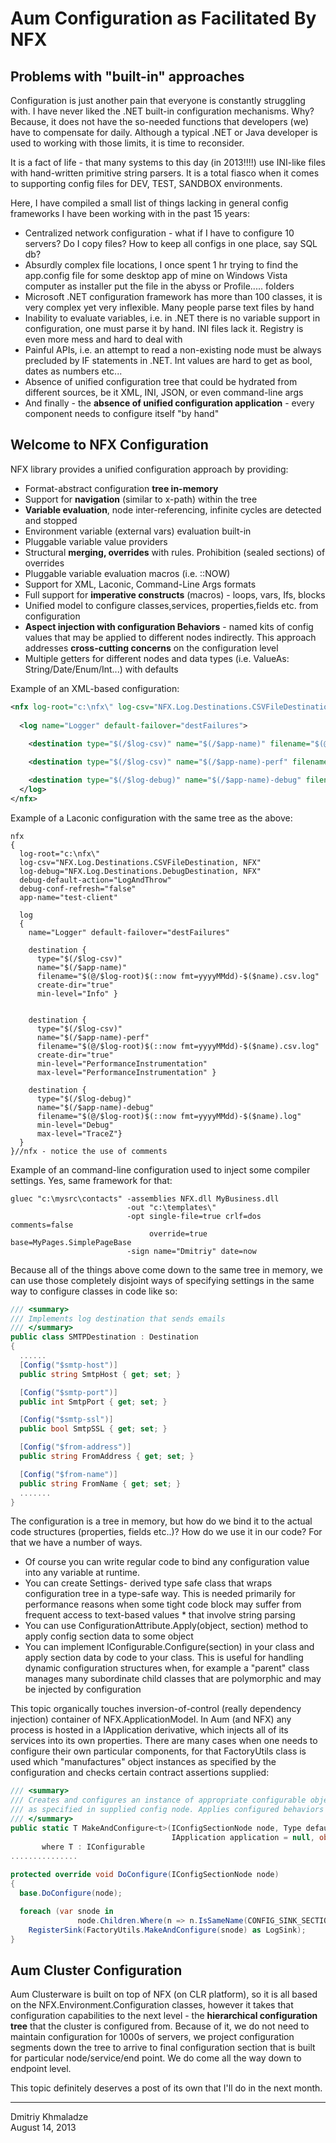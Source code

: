 # Aum Configuration as Facilitated By NFX

## Problems with "built-in" approaches
Configuration is just another pain that everyone is constantly struggling with. I have never liked the .NET built-in configuration mechanisms. Why? Because, it does not have the so-needed functions that developers (we) have to compensate for daily. Although a typical .NET or Java developer is used to working with those limits, it is time to reconsider.

It is a fact of life - that many systems to this day (in 2013!!!!) use INI-like files with hand-written primitive string parsers. It is a total fiasco when it comes to supporting config files for DEV, TEST, SANDBOX environments.

Here, I have compiled a small list of things lacking in general config frameworks I have been working with in the past 15 years:
* Centralized network configuration - what if I have to configure 10 servers? Do I copy files? How to keep all configs in one place, say SQL db?
* Absurdly complex file locations, I once spent 1 hr trying to find the app.config file for some desktop app of mine on Windows Vista computer as installer put the file in the abyss or Profile..... folders
* Microsoft .NET configuration framework has more than 100 classes, it is very complex yet very inflexible. Many people parse text files by hand
* Inability to evaluate variables, i.e. in .NET there is no variable support in configuration, one must parse it by hand. INI files lack it. Registry is even more mess and hard to deal with
* Painful APIs, i.e. an attempt to read a non-existing node must be always precluded by IF statements in .NET. Int values are hard to get as bool, dates as numbers etc...
* Absence of unified configuration tree that could be hydrated from different sources, be it XML, INI, JSON, or even command-line args
* And finally - the **absence of unified configuration application** - every component needs to configure itself "by hand"

## Welcome to NFX Configuration
NFX library provides a unified configuration approach by providing:
* Format-abstract configuration **tree in-memory**
* Support for **navigation** (similar to x-path) within the tree
* **Variable evaluation**, node inter-referencing, infinite cycles are detected and stopped
* Environment variable (external vars) evaluation built-in
* Pluggable variable value providers
* Structural **merging, overrides** with rules. Prohibition (sealed sections) of overrides
* Pluggable variable evaluation macros (i.e. ::NOW)
* Support for XML, Laconic, Command-Line Args formats
* Full support for **imperative constructs** (macros) - loops, vars, Ifs, blocks
* Unified model to configure classes,services, properties,fields etc. from configuration
* **Aspect injection with configuration Behaviors** - named kits of config values that may be applied to different nodes indirectly. This approach addresses **cross-cutting concerns** on the configuration level
* Multiple getters for different nodes and data types (i.e. ValueAs: String/Date/Enum/Int...) with defaults

Example of an XML-based configuration:
```xml
<nfx log-root="c:\nfx\" log-csv="NFX.Log.Destinations.CSVFileDestination, NFX" log-debug="NFX.Log.Destinations.DebugDestination, NFX" debug-default-action="LogAndThrow" debug-conf-refresh="false" app-name="test-client">
 
  <log name="Logger" default-failover="destFailures">
 
    <destination type="$(/$log-csv)" name="$(/$app-name)" filename="$(@/$log-root)$(::now fmt=yyyyMMdd)-$($name).csv.log" create-dir="true" min-level="Info"></destination>

    <destination type="$(/$log-csv)" name="$(/$app-name)-perf" filename="$(@/$log-root)$(::now fmt=yyyyMMdd)-$($name).csv.log" create-dir="true" min-level="PerformanceInstrumentation" max-level="PerformanceInstrumentation"></destination>

    <destination type="$(/$log-debug)" name="$(/$app-name)-debug" filename="$(@/$log-root)$(::now fmt=yyyyMMdd)-$($name).log" min-level="Debug" max-level="TraceZ"></destination>
  </log>
</nfx>
```

Example of a Laconic configuration with the same tree as the above:
```
nfx
{
  log-root="c:\nfx\"
  log-csv="NFX.Log.Destinations.CSVFileDestination, NFX"
  log-debug="NFX.Log.Destinations.DebugDestination, NFX"
  debug-default-action="LogAndThrow"
  debug-conf-refresh="false"
  app-name="test-client"
  
  log
  {
    name="Logger" default-failover="destFailures"

    destination {
      type="$(/$log-csv)"
      name="$(/$app-name)"
      filename="$(@/$log-root)$(::now fmt=yyyyMMdd)-$($name).csv.log"
      create-dir="true"
      min-level="Info" }


    destination {
      type="$(/$log-csv)"
      name="$(/$app-name)-perf"
      filename="$(@/$log-root)$(::now fmt=yyyyMMdd)-$($name).csv.log"
      create-dir="true"
      min-level="PerformanceInstrumentation"
      max-level="PerformanceInstrumentation" }

    destination {
      type="$(/$log-debug)"
      name="$(/$app-name)-debug"
      filename="$(@/$log-root)$(::now fmt=yyyyMMdd)-$($name).log"
      min-level="Debug"
      max-level="TraceZ"}
  }
}//nfx - notice the use of comments
```

Example of an command-line configuration used to inject some compiler settings. Yes, same framework for that:
```
gluec "c:\mysrc\contacts" -assemblies NFX.dll MyBusiness.dll
                          -out "c:\templates\"
                          -opt single-file=true crlf=dos comments=false
                               override=true base=MyPages.SimplePageBase
                          -sign name="Dmitriy" date=now 
```

Because all of the things above come down to the same tree in memory, we can use those completely disjoint ways of specifying settings in the same way to configure classes in code like so:
```cs
/// <summary>
/// Implements log destination that sends emails
/// </summary>
public class SMTPDestination : Destination
{
  ......
  [Config("$smtp-host")]
  public string SmtpHost { get; set; }

  [Config("$smtp-port")]
  public int SmtpPort { get; set; }

  [Config("$smtp-ssl")]
  public bool SmtpSSL { get; set; }

  [Config("$from-address")]
  public string FromAddress { get; set; }

  [Config("$from-name")]
  public string FromName { get; set; }
  .......
}
```

The configuration is a tree in memory, but how do we bind it to the actual code structures (properties, fields etc..)? How do we use it in our code? For that we have a number of ways.

* Of course you can write regular code to bind any configuration value into any variable at runtime.
* You can create Settings- derived type safe class that wraps configuration tree in a type-safe way. This is needed primarily for performance reasons when some tight code block may suffer from frequent access to text-based values * that involve string parsing
* You can use ConfigurationAttribute.Apply(object, section) method to apply config section data to some object
* You can implement IConfigurable.Configure(section) in your class and apply section data by code to your class. This is useful for handling dynamic configuration structures when, for example a "parent" class manages many subordinate child classes that are polymorphic and may be injected by configuration

This topic organically touches inversion-of-control (really dependency injection) container of NFX.ApplicationModel. In Aum (and NFX) any process is hosted in a IApplication derivative, which injects all of its services into its own properties. There are many cases when one needs to configure their own particular components, for that FactoryUtils class is used which "manufactures" object instances as specified by the configuration and checks certain contract assertions supplied:
```cs
/// <summary>
/// Creates and configures an instance of appropriate configurable object
/// as specified in supplied config node. Applies configured behaviors
/// </summary>
public static T MakeAndConfigure<t>(IConfigSectionNode node, Type defaultType = null,
                                    IApplication application = null, object[] args = null)
       where T : IConfigurable
...............
 
protected override void DoConfigure(IConfigSectionNode node)
{
  base.DoConfigure(node);

  foreach (var snode in
               node.Children.Where(n => n.IsSameName(CONFIG_SINK_SECTION)))
    RegisterSink(FactoryUtils.MakeAndConfigure(snode) as LogSink);
}
```

## Aum Cluster Configuration
Aum Clusterware is built on top of NFX (on CLR platform), so it is all based on the NFX.Environment.Configuration classes, however it takes that configuration capabilities to the next level - the **hierarchical configuration tree** that the cluster is configured from. Because of it, we do not need to maintain configuration for 1000s of servers, we project configuration segments down the tree to arrive to final configuration section that is built for particular node/service/end point. We do come all the way down to endpoint level.

This topic definitely deserves a post of its own that I'll do in the next month.

---
Dmitriy Khmaladze  
August 14, 2013
